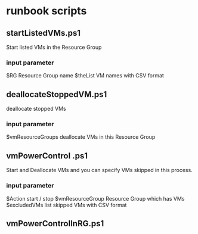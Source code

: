 # runbook scripts

## startListedVMs.ps1

Start listed VMs in the Resource Group

### input parameter

$RG Resource Group name
$theList    VM names with CSV format

## deallocateStoppedVM.ps1

deallocate stopped VMs

### input parameter

$vmResourceGroups deallocate VMs in this Resource Group

## vmPowerControl .ps1

Start and Deallocate VMs and you can specify VMs skipped in this process.

### input parameter

$Action start / stop
$vmResourceGroup    Resource Group which has VMs
$excludedVMs    list skipped VMs with CSV format

## vmPowerControlInRG.ps1